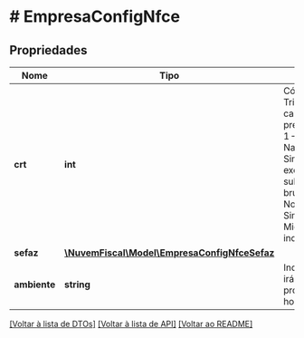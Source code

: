 # # EmpresaConfigNfce

## Propriedades

Nome | Tipo | Descrição | Comentários
------------ | ------------- | ------------- | -------------
**crt** | **int** | Código de Regime Tributário.  Este campo será preenchido com:  * 1 – Simples Nacional;  * 2 – Simples Nacional – excesso de sublimite de receita bruta;  * 3 – Regime Normal;  * 4 - Simples Nacional - Microempreendedor individual (MEI). | [optional]
**sefaz** | [**\NuvemFiscal\Model\EmpresaConfigNfceSefaz**](EmpresaConfigNfceSefaz.md) |  |
**ambiente** | **string** | Indica se a empresa irá emitir em produção ou homologação. |

[[Voltar à lista de DTOs]](../../README.md#models) [[Voltar à lista de API]](../../README.md#endpoints) [[Voltar ao README]](../../README.md)
